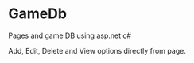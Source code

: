 # GameDb
Pages and game DB using asp.net c#

Add, Edit, Delete and View options directly from page.
